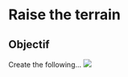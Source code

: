# Raise the terrain

## Objectif

Create the following...
![](https://miro.medium.com/max/956/1*HUv6avGxPvM3lZv3girssw.gif)
